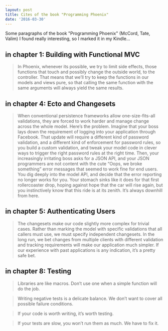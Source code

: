 ```yaml
---
layout: post
title: Cites of the book "Programming Phoenix"
date: '2016-03-30'
---
```


Some paragraphs of the book "Programming Phoenix" (McCord, Tate, Valim) I found really interesting, so I marked it in my Kindle...

## in chapter 1: Building with Functional MVC

> In Phoenix, whenever its possible, we try to limit side effects, those functions that touch and possibly change the outside world, to the controller. That means that we’ll try to keep the functions in our models and views pure, so that calling the same function with the same arguments will always yield the same results.


## in chapter 4: Ecto and Changesets

> When conventional persistence frameworks allow one-size-fits-all validations, they are forced to work harder and manage change across the whole model. Here’s the problem. Imagine that your boss lays down the requirement of logging into your application through Facebook. That update will require a different kind of password validation, and a different kind of enforcement for password rules, so you build a custom validation, and tweak your model code in clever ways to trigger the right password rules at the right time. Then, your increasingly irritating boss asks for a JSON API, and your JSON programmers are not content with the cute “Oops, we broke something” error messages that seemed to work fine for end users. You dig deeply into the model API, and decide that the error reporting no longer works for you. Your stomach sinks like it does for that first rollercoaster drop, hoping against hope that the car will rise again, but you instinctively know that this ride is at its zenith. It’s always downhill from here.


## in chapter 5: Authenticating Users

> The changesets make our code slightly more complex for trivial cases. Rather than marking the model with specific validations that all callers must use, we must specify independent changesets. In the long run, we bet changes from multiple clients with different validation and tracking requirements will make our application much simpler. If our experience with past applications is any indication, it’s a pretty safe bet.


## in chapter 8: Testing

> Libraries are like macros. Don’t use one when a simple function will do the job.

> Writing negative tests is a delicate balance. We don’t want to cover all possible failure conditions.

> If your code is worth writing, it’s worth testing.

> If your tests are slow, you won’t run them as much. We have to fix it.

